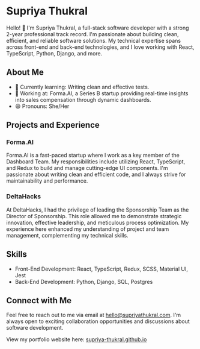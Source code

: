 # Supriya Thukral

Hello! 👋 I'm Supriya Thukral, a full-stack software developer with a strong 2-year professional track record. I'm passionate about building clean, efficient, and reliable software solutions. My technical expertise spans across front-end and back-end technologies, and I love working with React, TypeScript, Python, Django, and more.

## About Me

- 🌱 Currently learning: Writing clean and effective tests.
- 💼 Working at: Forma.AI, a Series B startup providing real-time insights into sales compensation through dynamic dashboards.
- 😄 Pronouns: She/Her

## Projects and Experience

### Forma.AI

Forma.AI is a fast-paced startup where I work as a key member of the Dashboard Team. My responsibilities include utilizing React, TypeScript, and Redux to build and manage cutting-edge UI components. I'm passionate about writing clean and efficient code, and I always strive for maintainability and performance.

### DeltaHacks

At DeltaHacks, I had the privilege of leading the Sponsorship Team as the Director of Sponsorship. This role allowed me to demonstrate strategic innovation, effective leadership, and meticulous process optimization. My experience here enhanced my understanding of project and team management, complementing my technical skills.

## Skills

- Front-End Development: React, TypeScript, Redux, SCSS, Material UI, Jest
- Back-End Development: Python, Django, SQL, Postgres

## Connect with Me

Feel free to reach out to me via email at hello@supriyathukral.com. I'm always open to exciting collaboration opportunities and discussions about software development.

View my portfolio website here: [supriya-thukral.github.io](https://supriya-thukral.github.io)
